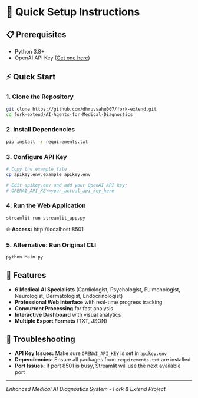 # 🚀 Quick Setup Instructions

## 📋 **Prerequisites**
- Python 3.8+
- OpenAI API Key ([Get one here](https://platform.openai.com/api-keys))

## ⚡ **Quick Start**

### **1. Clone the Repository**
```bash
git clone https://github.com/dhruvsahu007/fork-extend.git
cd fork-extend/AI-Agents-for-Medical-Diagnostics
```

### **2. Install Dependencies**
```bash
pip install -r requirements.txt
```

### **3. Configure API Key**
```bash
# Copy the example file
cp apikey.env.example apikey.env

# Edit apikey.env and add your OpenAI API key:
# OPENAI_API_KEY=your_actual_api_key_here
```

### **4. Run the Web Application**
```bash
streamlit run streamlit_app.py
```

🌐 **Access:** http://localhost:8501

### **5. Alternative: Run Original CLI**
```bash
python Main.py
```

## 🏥 **Features**
- **6 Medical AI Specialists** (Cardiologist, Psychologist, Pulmonologist, Neurologist, Dermatologist, Endocrinologist)
- **Professional Web Interface** with real-time progress tracking
- **Concurrent Processing** for fast analysis
- **Interactive Dashboard** with visual analytics
- **Multiple Export Formats** (TXT, JSON)

## 🔧 **Troubleshooting**
- **API Key Issues:** Make sure `OPENAI_API_KEY` is set in `apikey.env`
- **Dependencies:** Ensure all packages from `requirements.txt` are installed
- **Port Issues:** If port 8501 is busy, Streamlit will use the next available port

---
*Enhanced Medical AI Diagnostics System - Fork & Extend Project*